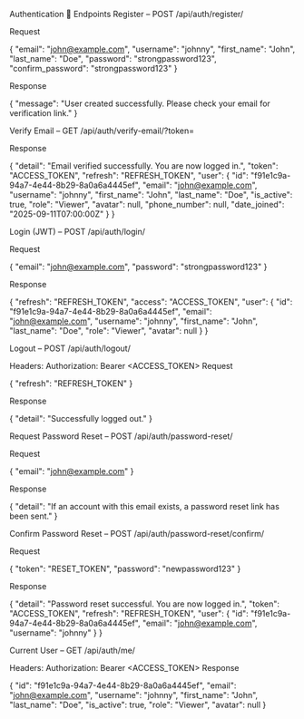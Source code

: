 Authentication
🔑 Endpoints
Register – POST /api/auth/register/

Request

{
"email": "john@example.com",
"username": "johnny",
"first_name": "John",
"last_name": "Doe",
"password": "strongpassword123",
"confirm_password": "strongpassword123"
}

Response

{
"message": "User created successfully. Please check your email for verification link."
}

Verify Email – GET /api/auth/verify-email/?token=<token>

Response

{
"detail": "Email verified successfully. You are now logged in.",
"token": "ACCESS_TOKEN",
"refresh": "REFRESH_TOKEN",
"user": {
"id": "f91e1c9a-94a7-4e44-8b29-8a0a6a4445ef",
"email": "john@example.com",
"username": "johnny",
"first_name": "John",
"last_name": "Doe",
"is_active": true,
"role": "Viewer",
"avatar": null,
"phone_number": null,
"date_joined": "2025-09-11T07:00:00Z"
}
}

Login (JWT) – POST /api/auth/login/

Request

{
"email": "john@example.com",
"password": "strongpassword123"
}

Response

{
"refresh": "REFRESH_TOKEN",
"access": "ACCESS_TOKEN",
"user": {
"id": "f91e1c9a-94a7-4e44-8b29-8a0a6a4445ef",
"email": "john@example.com",
"username": "johnny",
"first_name": "John",
"last_name": "Doe",
"role": "Viewer",
"avatar": null
}
}

Logout – POST /api/auth/logout/

Headers: Authorization: Bearer <ACCESS_TOKEN>
Request

{
"refresh": "REFRESH_TOKEN"
}

Response

{
"detail": "Successfully logged out."
}

Request Password Reset – POST /api/auth/password-reset/

Request

{
"email": "john@example.com"
}

Response

{
"detail": "If an account with this email exists, a password reset link has been sent."
}

Confirm Password Reset – POST /api/auth/password-reset/confirm/

Request

{
"token": "RESET_TOKEN",
"password": "newpassword123"
}

Response

{
"detail": "Password reset successful. You are now logged in.",
"token": "ACCESS_TOKEN",
"refresh": "REFRESH_TOKEN",
"user": {
"id": "f91e1c9a-94a7-4e44-8b29-8a0a6a4445ef",
"email": "john@example.com",
"username": "johnny"
}
}

Current User – GET /api/auth/me/

Headers: Authorization: Bearer <ACCESS_TOKEN>
Response

{
"id": "f91e1c9a-94a7-4e44-8b29-8a0a6a4445ef",
"email": "john@example.com",
"username": "johnny",
"first_name": "John",
"last_name": "Doe",
"is_active": true,
"role": "Viewer",
"avatar": null
}
